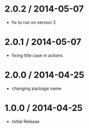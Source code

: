
2.0.2 / 2014-05-07
==================

 * fix to run on version 2

2.0.1 / 2014-05-07
==================

 * fixing title case in actions

2.0.0 / 2014-04-25
==================

 * changing package name

1.0.0 / 2014-04-25
==================

 * Initial Release
